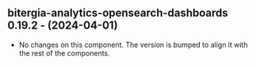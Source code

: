  ## bitergia-analytics-opensearch-dashboards 0.19.2 - (2024-04-01)
  
  * No changes on this component. The version is bumped to align it
    with the rest of the components.
